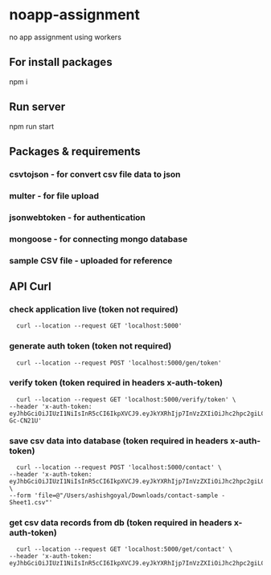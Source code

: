 # noapp-assignment
no app assignment using workers

## For install packages

  npm i

## Run server

  npm run start

## Packages & requirements

  ### csvtojson - for convert csv file data to json
  ### multer - for file upload
  ### jsonwebtoken - for authentication
  ### mongoose - for connecting mongo database
  ### sample CSV file - uploaded for reference

## API Curl

  ### check application live (token not required)

      curl --location --request GET 'localhost:5000'

  ### generate auth token (token not required)

      curl --location --request POST 'localhost:5000/gen/token'

  ### verify token (token required in headers x-auth-token)

      curl --location --request GET 'localhost:5000/verify/token' \
    --header 'x-auth-token: eyJhbGciOiJIUzI1NiIsInR5cCI6IkpXVCJ9.eyJkYXRhIjp7InVzZXIiOiJhc2hpc2giLCJkZXNjcmlwdGlvbiI6Im5vYXBwLWFzc2lnbm1lbnQifSwiaWF0IjoxNjcxNzQ1OTkwLCJleHAiOjE2NzE3NDYwNTB9.TJpkJPrnmJvdlZvoN4kL9Ny5WNPs5pL_Vt-Gc-CN21U'

  ### save csv data into database (token required in headers x-auth-token)

      curl --location --request POST 'localhost:5000/contact' \
    --header 'x-auth-token: eyJhbGciOiJIUzI1NiIsInR5cCI6IkpXVCJ9.eyJkYXRhIjp7InVzZXIiOiJhc2hpc2giLCJkZXNjcmlwdGlvbiI6Im5vYXBwLWFzc2lnbm1lbnQifSwiaWF0IjoxNjcxNzU3MTgxLCJleHAiOjE2NzE3NTc3ODF9.9ipD7Br1yQpuGVmG__m4agvDwQq55OtykPNorFTMLqE' \
    --form 'file=@"/Users/ashishgoyal/Downloads/contact-sample - Sheet1.csv"'

  ### get csv data records from db (token required in headers x-auth-token)

      curl --location --request GET 'localhost:5000/get/contact' \
    --header 'x-auth-token: eyJhbGciOiJIUzI1NiIsInR5cCI6IkpXVCJ9.eyJkYXRhIjp7InVzZXIiOiJhc2hpc2giLCJkZXNjcmlwdGlvbiI6Im5vYXBwLWFzc2lnbm1lbnQifSwiaWF0IjoxNjcxNzU3MTgxLCJleHAiOjE2NzE3NTc3ODF9.9ipD7Br1yQpuGVmG__m4agvDwQq55OtykPNorFTMLqE'
